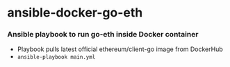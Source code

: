 # ansible-docker-go-eth
### Ansible playbook to run go-eth inside Docker container
* Playbook pulls latest official ethereum/client-go image from DockerHub 
* `ansible-playbook main.yml` 
